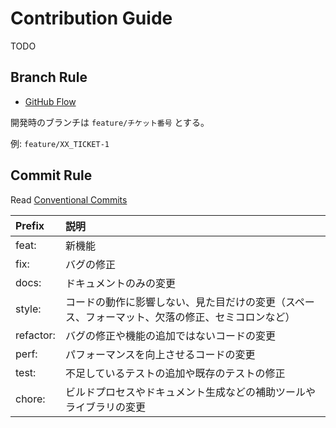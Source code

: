 <!--
Copyright (c) 2023 Ryuichiro Semba Co., Ltd. All Rights Reserved.

Licensed under the Apache License, Version 2.0 (the "License");
you may not use this file except in compliance with the License.
You may obtain a copy of the License at

      http://www.apache.org/licenses/LICENSE-2.0

Unless required by applicable law or agreed to in writing, software
distributed under the License is distributed on an "AS IS" BASIS,
WITHOUT WARRANTIES OR CONDITIONS OF ANY KIND, either express or implied.
See the License for the specific language governing permissions and
limitations under the License.
-->
# Contribution Guide

TODO

## Branch Rule

- [GitHub Flow](https://docs.github.com/ja/get-started/quickstart/github-flow)

開発時のブランチは `feature/チケット番号` とする。

例: `feature/XX_TICKET-1`

## Commit Rule

Read [Conventional Commits](https://www.conventionalcommits.org/ja/v1.0.0/)

| Prefix    | 説明                                                                                             |
| :-------- | :----------------------------------------------------------------------------------------------- |
| feat:     | 新機能                                                                                           |
| fix:      | バグの修正                                                                                       |
| docs:     | ドキュメントのみの変更                                                                           |
| style:    | コードの動作に影響しない、見た目だけの変更（スペース、フォーマット、欠落の修正、セミコロンなど） |
| refactor: | バグの修正や機能の追加ではないコードの変更                                                       |
| perf:     | パフォーマンスを向上させるコードの変更                                                           |
| test:     | 不足しているテストの追加や既存のテストの修正                                                     |
| chore:    | ビルドプロセスやドキュメント生成などの補助ツールやライブラリの変更                               |

